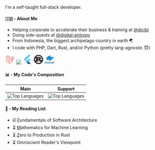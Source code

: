 I'm a self-taught full-stack developer.

#### 🇮🇩 - About Me

- Helping corporate to accelerate their business & training at [@dicibi](https://dcb.co.id)
- Doing side-quests at [@digital-entropy](https://github.com/digital-entropy)
- From Indonesia, the biggest archipelago country in earth 🌏
- I code with PHP, Dart, Rust, and/or Python (pretty lang-agnostic 😈)

<code><img width="32" src="https://raw.githubusercontent.com/github/explore/56a826d05cf762b2b50ecbe7d492a839b04f3fbf/topics/laravel/laravel.png"/></code>
<code><img width="32" src="https://camo.githubusercontent.com/f9e0c6f8571a04d30382d14f47fc110badd1a3f136b530902ef28995ae4bd50a/68747470733a2f2f7675656a732e6f72672f696d616765732f6c6f676f2e706e67"/></code>
<code><img width="32" src="https://raw.githubusercontent.com/github/explore/cebd63002168a05a6a642f309227eefeccd92950/topics/flutter/flutter.png"/></code>
<code><img width="32" src="https://raw.githubusercontent.com/github/explore/80688e429a7d4ef2fca1e82350fe8e3517d3494d/topics/rust/rust.png"/></code>
<code><img width="32" src="https://raw.githubusercontent.com/github/explore/80688e429a7d4ef2fca1e82350fe8e3517d3494d/topics/docker/docker.png"/></code>

#### 📊 - My Code's Composition

| Main | Support |
| --- | --- |
| ![Top Languages](https://github-readme-mdt.vercel.app/api/top-langs/?username=addeeandra&hide_progress=false&hide=javascript,typescript,blade,css,scss,html,c%2B%2B,dockerfile,shell,pug&theme=transparent&hide_border=true&langs_count=8&layout=pie) | ![Top Languages](https://github-readme-mdt.vercel.app/api/top-langs/?username=addeeandra&hide_progress=false&hide=javascript,scss,php,java,python,dart,pug,nix,kotlin,rust,vue&theme=transparent&hide_border=true&langs_count=8&layout=pie) |

#### 📖 - My Reading List

- ☑️ [F](http://fundamentalsofsoftwarearchitecture.com)undamentals of Software Architecture
- ⏳ [M](https://mml-book.github.io/)athematics for Machine Learning
- ⏳ [Z](https://www.zero2prod.com/index.html)ero to Production in Rust
- ⏳ Omniscient Reader's Viewpoint

